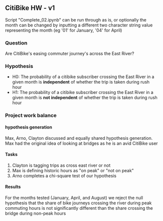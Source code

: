 ## CitiBike HW - v1

Script "Complete_02.ipynb" can be run through as is, or optionally the month can be changed by inputting a different two character string value representing the month (eg '01' for January, '04' for April)

### Question
Are CitiBike's easing commuter journey's across the East River?

### Hypothesis
+ H0: The probability of a citibike subscriber crossing the East River in a given month is **independent** of whether the trip is taken during rush hour
+ H1: The probability of a citibike subscriber crossing the East River in a given month is **not independent** of whether the trip is taken during rush hour

### Project work balance
#### hypothesis generation
Max, Arno, Clayton discussed and equally shared hypothesis generation.
Max had the original idea of looking at bridges as he is an avid CitiBike user

#### Tasks
1. Clayton is tagging trips as cross east river or not
2. Max is defining historic hours as "on peak" or "not on peak"
3. Arno completes a chi-square test of our hypothesis

#### Results
For the months tested (January, April, and August) we reject the null hypothesis that the share of bike journeys crossing the river during peak commuting hours is not significantly different than the share crossing the bridge during non-peak hours
